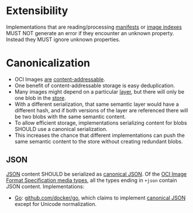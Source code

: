 # Extensibility

Implementations that are reading/processing [manifests](manifest.md) or [image indexes](image-index.md) MUST NOT generate an error if they encounter an unknown property.
Instead they MUST ignore unknown properties.

# Canonicalization

* OCI Images [are](descriptor.md) [content-addressable](image-layout.md).
* One benefit of content-addressable storage is easy deduplication.
* Many images might depend on a particular [layer](layer.md), but there will only be one blob in the [store](image-layout.md).
* With a different serialization, that same semantic layer would have a different hash, and if both versions of the layer are referenced there will be two blobs with the same semantic content.
* To allow efficient storage, implementations serializing content for blobs SHOULD use a canonical serialization.
* This increases the chance that different implementations can push the same semantic content to the store without creating redundant blobs.

## JSON

[JSON][] content SHOULD be serialized as [canonical JSON][canonical-json].
Of the [OCI Image Format Specification media types](media-types.md), all the types ending in `+json` contain JSON content.
Implementations:

* [Go][]: [github.com/docker/go][], which claims to implement [canonical JSON][canonical-json] except for Unicode normalization.

[canonical-json]: http://wiki.laptop.org/go/Canonical_JSON
[github.com/docker/go]: https://github.com/docker/go/
[Go]: https://golang.org/
[JSON]: http://json.org/
